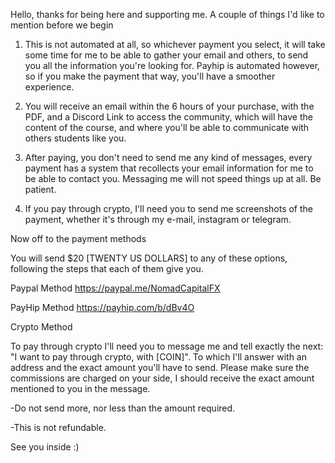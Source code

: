 Hello, thanks for being here and supporting me.
A couple of things I'd like to mention before we begin

1. This is not automated at all, so whichever payment you select, it will take some time for me to be able to gather your email and others, to send you all the information you're looking for. Payhip is automated however, so if you make the payment that way, you'll have a smoother experience.

2. You will receive an email within the 6 hours of your purchase, with the PDF, and a Discord Link to access the community, which will have the content of the course, and where you'll be able to communicate with others students like you.

3. After paying, you don't need to send me any kind of messages, every payment has a system that recollects your email information for me to be able to contact you. Messaging me will not speed things up at all. Be patient.

4. If you pay through crypto, I'll need you to send me screenshots of the payment, whether it's through my e-mail, instagram or telegram. 

Now off to the payment methods

You will send $20 [TWENTY US DOLLARS] to any of these options, following the steps that each of them give you.

Paypal Method
https://paypal.me/NomadCapitalFX

PayHip Method
https://payhip.com/b/dBv4O

Crypto Method

To pay through crypto I'll need you to message me and tell exactly the next:
"I want to pay through crypto, with [COIN]".
To which I'll answer with an address and the exact amount you'll have to send. Please make sure the commissions are charged on your side, I should receive the exact amount mentioned to you in the message.

-Do not send more, nor less than the amount required.

-This is not refundable.

See you inside :)

